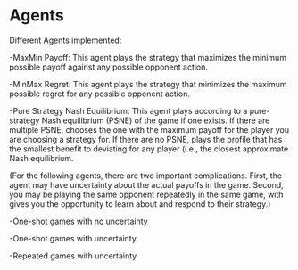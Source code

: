 # Agents
Different Agents implemented:

-MaxMin Payoff:  This agent plays the strategy that maximizes the minimum possible payoff against any possible opponent action. 

-MinMax Regret:  This agent plays the strategy that minimizes the maximum possible regret for any possible opponent action.

-Pure Strategy Nash Equilibrium:  This agent plays according to a pure-strategy Nash equilibrium (PSNE) of the game if one exists.  If there are multiple PSNE, chooses the one with the maximum payoff for the player you are choosing a strategy for.  If there are no PSNE, plays the profile that has the smallest benefit to deviating for any player (i.e., the closest approximate Nash equilibrium.  

(For the following agents, there are two important complications.  First, the agent may have uncertainty about the actual payoffs in the game. Second, you may be playing the same opponent repeatedly in the same game, with gives you the opportunity to learn about and respond to their strategy.)

-One-shot games with no uncertainty

-One-shot games with uncertainty

-Repeated games with uncertainty

